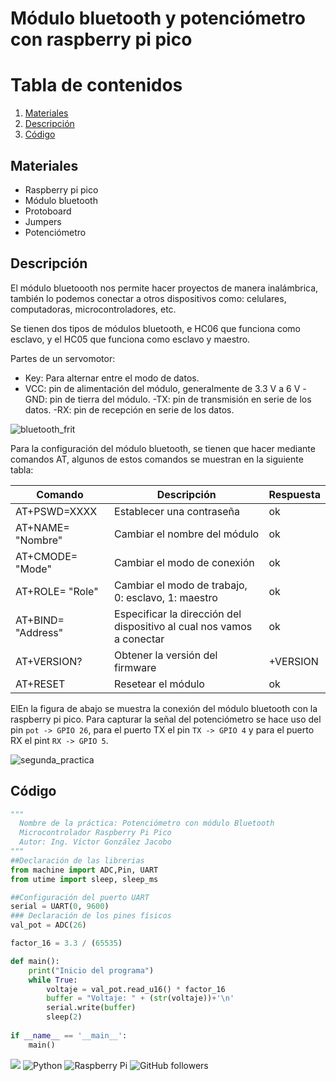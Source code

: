 # Módulo bluetooth y potenciómetro con raspberry pi pico

# Tabla de contenidos
1. [Materiales](#Materiales)
2. [Descripción](#Descripción)
3. [Código](#Código)

## Materiales
* Raspberry pi pico
* Módulo bluetooth
* Protoboard
* Jumpers
* Potenciómetro


## Descripción

El módulo bluetoooth nos permite hacer proyectos de manera inalámbrica, también lo podemos conectar a otros dispositivos como: celulares, computadoras, microcontroladores, etc.

Se tienen dos tipos de módulos bluetooth, e  HC06 que funciona como esclavo, y el HC05 que funciona como esclavo y maestro.

Partes de un servomotor:
- Key: Para alternar entre el modo de datos.
- VCC: pin de alimentación del módulo, generalmente de 3.3 V a 6 V
-GND: pin de tierra del módulo.
-TX: pin de transmisión en serie de los datos.
-RX: pin de recepción en serie de los datos.

![bluetooth_frit](https://github.com/victorgjacobo/bluetooth_potenciometro_raspberry_pi_pico/assets/141197135/3a6aa30f-2e0f-4b8a-95ef-d18ad391cdfe)


Para la configuración del módulo bluetooth, se tienen que hacer mediante comandos AT, algunos de estos comandos se muestran en la siguiente tabla:

| Comando | Descripción | Respuesta |
|----------|----------|----------|
| AT+PSWD=XXXX    | Establecer una contraseña   |  ok   |
| AT+NAME= "Nombre"   | Cambiar el nombre del módulo  |  ok   | 
| AT+CMODE= "Mode"    | Cambiar el modo de conexión  |  ok   | 
| AT+ROLE= "Role"   | Cambiar el modo de trabajo, 0: esclavo, 1: maestro  |  ok   | 
| AT+BIND= "Address"   | Especificar la dirección del dispositivo al cual nos vamos a conectar  |  ok   | 
|  AT+VERSION?  | Obtener la versión del firmware  |  +VERSION   | 
|  AT+RESET   | Resetear el módulo  | ok   |


ElEn la figura de abajo se muestra la conexión del módulo bluetooth con la raspberry pi pico. Para capturar la señal del potenciómetro se hace uso del pin `pot -> GPIO 26`, para el puerto TX el pin `TX -> GPIO 4` y para el puerto RX el pint `RX -> GPIO 5`.

![segunda_practica](https://github.com/victorgjacobo/bluetooth_potenciometro_raspberry_pi_pico/assets/141197135/c8b638c6-6698-434c-aa44-d1f29e73852b)

## Código
```python
"""
  Nombre de la práctica: Potenciómetro con módulo Bluetooth
  Microcontrolador Raspberry Pi Pico
  Autor: Ing. Víctor González Jacobo
"""
##Declaración de las librerias
from machine import ADC,Pin, UART
from utime import sleep, sleep_ms

##Configuración del puerto UART
serial = UART(0, 9600)
### Declaración de los pines físicos
val_pot = ADC(26)

factor_16 = 3.3 / (65535)

def main():    
    print("Inicio del programa")
    while True:        
        voltaje = val_pot.read_u16() * factor_16
        buffer = "Voltaje: " + (str(voltaje))+'\n'
        serial.write(buffer)
        sleep(2)
    
if __name__ == '__main__':
    main()
```

![](https://img.shields.io/github/watchers/victorgjacobo/bluetooth_potenciometro_raspberry_pi_pico)
![Python](https://img.shields.io/badge/python-3670A0?style=for-the-badge&logo=python&logoColor=ffdd54)
![Raspberry Pi](https://img.shields.io/badge/-RaspberryPi-C51A4A?style=for-the-badge&logo=Raspberry-Pi)
![GitHub followers](https://img.shields.io/github/followers/victorgjacobo)
